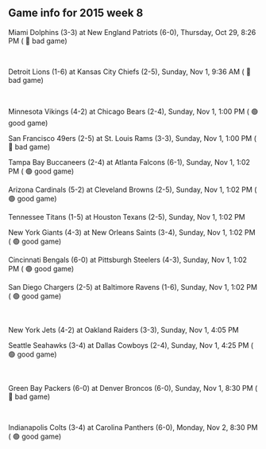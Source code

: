 ## Game info for 2015 week 8
Miami Dolphins (3-3) at New England Patriots (6-0), Thursday, Oct 29, 8:26 PM (	:red_circle: bad game)


<br/>

Detroit Lions (1-6) at Kansas City Chiefs (2-5), Sunday, Nov 1, 9:36 AM (	:red_circle: bad game)


<br/>

Minnesota Vikings (4-2) at Chicago Bears (2-4), Sunday, Nov 1, 1:00 PM (	:green_circle: good game)

San Francisco 49ers (2-5) at St. Louis Rams (3-3), Sunday, Nov 1, 1:00 PM (	:red_circle: bad game)

Tampa Bay Buccaneers (2-4) at Atlanta Falcons (6-1), Sunday, Nov 1, 1:02 PM (	:green_circle: good game)

Arizona Cardinals (5-2) at Cleveland Browns (2-5), Sunday, Nov 1, 1:02 PM (	:green_circle: good game)

Tennessee Titans (1-5) at Houston Texans (2-5), Sunday, Nov 1, 1:02 PM

New York Giants (4-3) at New Orleans Saints (3-4), Sunday, Nov 1, 1:02 PM (	:green_circle: good game)

Cincinnati Bengals (6-0) at Pittsburgh Steelers (4-3), Sunday, Nov 1, 1:02 PM (	:green_circle: good game)

San Diego Chargers (2-5) at Baltimore Ravens (1-6), Sunday, Nov 1, 1:02 PM (	:green_circle: good game)


<br/>

New York Jets (4-2) at Oakland Raiders (3-3), Sunday, Nov 1, 4:05 PM

Seattle Seahawks (3-4) at Dallas Cowboys (2-4), Sunday, Nov 1, 4:25 PM (	:green_circle: good game)


<br/>

Green Bay Packers (6-0) at Denver Broncos (6-0), Sunday, Nov 1, 8:30 PM (	:red_circle: bad game)


<br/>

Indianapolis Colts (3-4) at Carolina Panthers (6-0), Monday, Nov 2, 8:30 PM (	:green_circle: good game)

